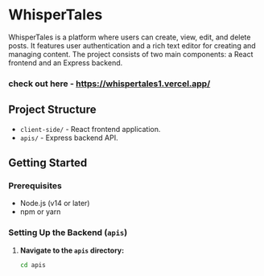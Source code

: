 # WhisperTales

WhisperTales is a platform where users can create, view, edit, and delete posts. It features user authentication and a rich text editor for creating and managing content. The project consists of two main components: a React frontend and an Express backend.

### check out here - https://whispertales1.vercel.app/
## Project Structure

- `client-side/` - React frontend application.
- `apis/` - Express backend API.

## Getting Started

### Prerequisites

- Node.js (v14 or later)
- npm or yarn

### Setting Up the Backend (`apis`)

1. **Navigate to the `apis` directory:**
   ```bash
   cd apis
